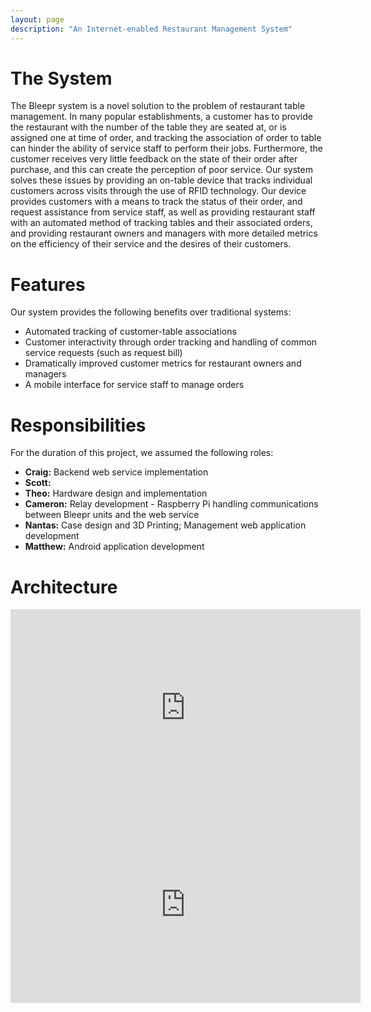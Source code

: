 ```yaml
---
layout: page
description: "An Internet-enabled Restaurant Management System"
---
```


# The System

The Bleepr system is a novel solution to the problem of restaurant table management. In many popular establishments,
a customer has to provide the restaurant with the number of the table they are seated at, or is assigned one at time of order,
and tracking the association of order to table can hinder the ability of service staff to perform their jobs. Furthermore,
the customer receives very little feedback on the state of their order after purchase, and this can create the perception of poor service.
Our system solves these issues by providing an on-table device that tracks individual customers across visits through the use of
RFID technology. Our device provides customers with a means to track the status of their order, and request assistance from service staff,
as well as providing restaurant staff with an automated method of tracking tables and their associated orders, and providing restaurant
owners and managers with more detailed metrics on the efficiency of their service and the desires of their customers.

# Features

Our system provides the following benefits over traditional systems:

* Automated tracking of customer-table associations
* Customer interactivity through order tracking and handling of common service requests (such as request bill)
* Dramatically improved customer metrics for restaurant owners and managers
* A mobile interface for service staff to manage orders

# Responsibilities

For the duration of this project, we assumed the following roles:


* **Craig:** Backend web service implementation
* **Scott:**
* **Theo:** Hardware design and implementation
* **Cameron:** Relay development - Raspberry Pi handling communications between Bleepr units and the web service
* **Nantas:** Case design and 3D Printing; Management web application development
* **Matthew:** Android application development

# Architecture

<iframe width="560" height="315" src="https://www.youtube.com/embed/LdDRne1eMms" frameborder="0" allowfullscreen></iframe>
<iframe width="560" height="315" src="https://www.youtube.com/embed/SoEjkDy19g8" frameborder="0" allowfullscreen></iframe>
